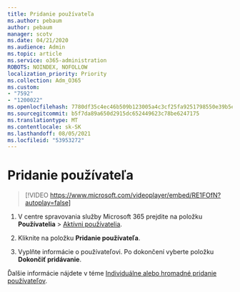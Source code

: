 ```yaml
---
title: Pridanie používateľa
ms.author: pebaum
author: pebaum
manager: scotv
ms.date: 04/21/2020
ms.audience: Admin
ms.topic: article
ms.service: o365-administration
ROBOTS: NOINDEX, NOFOLLOW
localization_priority: Priority
ms.collection: Adm_O365
ms.custom:
- "7592"
- "1200022"
ms.openlocfilehash: 7780df35c4ec46b509b123005a4c3cf25fa9251798550e39b5edeb384068ba60
ms.sourcegitcommit: b5f7da89a650d2915dc652449623c78be6247175
ms.translationtype: MT
ms.contentlocale: sk-SK
ms.lasthandoff: 08/05/2021
ms.locfileid: "53953272"
---
```

# <a name="how-to-add-a-user"></a>Pridanie používateľa

> [!VIDEO https://www.microsoft.com/videoplayer/embed/RE1FOfN?autoplay=false]

1. V centre spravovania služby Microsoft 365 prejdite na položku **Používatelia** > [Aktívni používatelia](https://admin.microsoft.com/Adminportal/Home?source=applauncher#/users).

2. Kliknite na položku **Pridanie používateľa**.

3. Vyplňte informácie o používateľovi. Po dokončení vyberte položku **Dokončiť pridávanie**.

Ďalšie informácie nájdete v téme [Individuálne alebo hromadné pridanie používateľov](https://docs.microsoft.com/microsoft-365/admin/add-users/add-users).